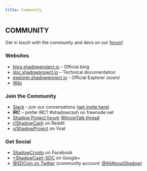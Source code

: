 ```yaml
---
title: Community
---
```


## COMMUNITY

<div class="message"> Get in touch with the community and devs on our <a href="https://talk.shadowproject.io/">forum</a>!</div>

### Websites

- [blog.shadowproject.io](http://blog.shadowproject.io) – Official blog
- [doc.shadowproject.io](http://doc.shadowproject.io) – Technical documentation
- [explorer.shadowproject.io](http://explorer.shadowproject.io) - Official Explorer _(soon)_
- [Wiki](http://shadowcash.info)

### Join the Community

- [Slack](https://shadowproject.slack.com) – join our conversations ([get invite here](https://slack.shadowproject.io))
- **IRC** – prefer IRC? #shadowcash on freenode.net
- [Shadow Project forum](https://talk.shadowproject.io) ([BitcoinTalk thread](https://bitcointalk.org/index.php?topic=745352)
- [r/ShadowCash](http://reddit.com/r/shadowcash) on Reddit
- [v/ShadowProject](https://voat.co/v/ShadowProject) on Voat

### Get Social

- [ShadowCrypto](https://www.facebook.com/shadowcrypto) on Facebook
- [+ShadowCash-SDC](https://google.com/+ShadowCash-SDC) on Google+
- [@SDCoin on Twitter](https://twitter.com/sdcoin) (community account: [@AllAboutShadow](https://twitter.com/allaboutshadow))

